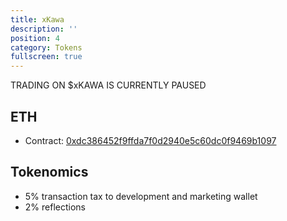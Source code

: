 ```yaml
---
title: xKawa
description: ''
position: 4
category: Tokens
fullscreen: true
---
```

<alert type="danger" class="shadow-md">

<div class="text-lg dark:text-white font-bold">TRADING ON $xKAWA IS CURRENTLY PAUSED</div>

</alert>

## ETH

- Contract: [0xdc386452f9ffda7f0d2940e5c60dc0f9469b1097](https://etherscan.io/token/0xdc386452f9ffda7f0d2940e5c60dc0f9469b1097)

## Tokenomics

- 5% transaction tax to development and marketing wallet
- 2% reflections
